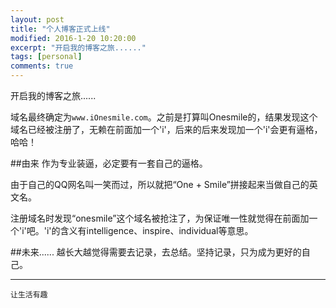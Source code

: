 ```yaml
---
layout: post
title: "个人博客正式上线"
modified: 2016-1-20 10:20:00
excerpt: "开启我的博客之旅......"
tags: [personal]
comments: true
---
```

开启我的博客之旅......

域名最终确定为`www.iOnesmile.com`。之前是打算叫Onesmile的，结果发现这个域名已经被注册了，无赖在前面加一个'i'，后来的后来发现加一个'i'会更有逼格，哈哈！

##由来
作为专业装逼，必定要有一套自己的逼格。   

由于自己的QQ网名叫一笑而过，所以就把“One + Smile”拼接起来当做自己的英文名。   

注册域名时发现“onesmile”这个域名被抢注了，为保证唯一性就觉得在前面加一个'i'吧。'i'的含义有intelligence、inspire、individual等意思。

##未来......
越长大越觉得需要去记录，去总结。坚持记录，只为成为更好的自己。

---   

`让生活有趣`